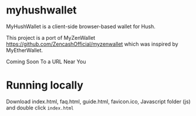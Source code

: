 # myhushwallet

MyHushWallet is a client-side browser-based wallet for Hush.

This project is a port of MyZenWallet https://github.com/ZencashOfficial/myzenwallet which was inspired by MyEtherWallet.

Coming Soon To a URL Near You

# Running locally
Download index.html, faq.html, guide.html, favicon.ico, Javascript folder (js) and double click `index.html`


